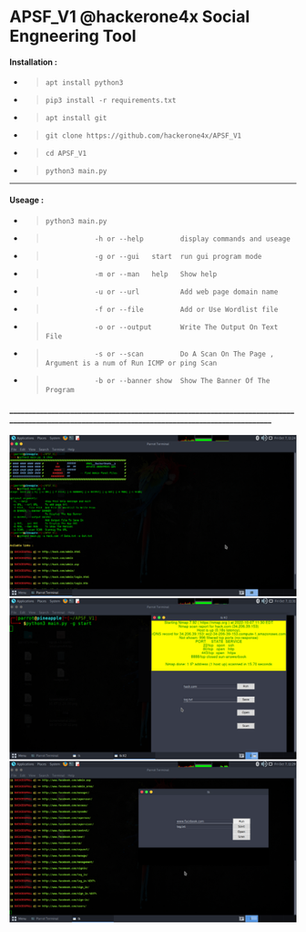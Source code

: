# APSF_V1 @hackerone4x Social Engneering Tool 
#### Installation :
- >     apt install python3 
- >     pip3 install -r requirements.txt
- >     apt install git 
- >     git clone https://github.com/hackerone4x/APSF_V1
- >     cd APSF_V1
- >     python3 main.py
________________________________________________________________________________________________________________________________________________ 
#### Useage :
- >     python3 main.py 
- >                 -h or --help         display commands and useage
- >                 -g or --gui   start  run gui program mode
- >                 -m or --man   help   Show help
- >                 -u or --url          Add web page domain name 
- >                 -f or --file         Add or Use Wordlist file
- >                 -o or --output       Write The Output On Text File
- >                 -s or --scan         Do A Scan On The Page , Argument is a num of Run ICMP or ping Scan
- >                 -b or --banner show  Show The Banner Of The Program
#### ________________________________________________________________________________________________________________________________________________
 ![Screenshot1](b1.png)
 ![Screenshot2](b2.png)
 ![Screenshot3](b3.png)
